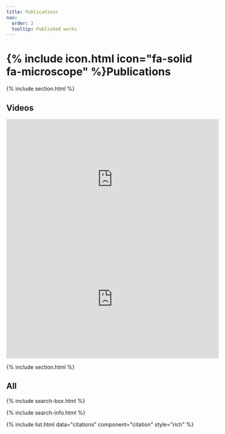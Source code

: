 ```yaml
---
title: Publications
nav:
  order: 2
  tooltip: Published works
---
```


# {% include icon.html icon="fa-solid fa-microscope" %}Publications

<!-- TODO: Add content here. -->

{% include section.html %}

## Videos

<!-- Add video. -->
<iframe width="560" height="315" src="https://www.youtube.com/embed/Q0nq1vHeinM?si=qCn-JtP2m65mRTAE" title="YouTube video player" frameborder="0" allow="accelerometer; autoplay; clipboard-write; encrypted-media; gyroscope; picture-in-picture; web-share" referrerpolicy="strict-origin-when-cross-origin" allowfullscreen></iframe>

<iframe width="560" height="315" src="https://www.youtube.com/embed/m2Lm8RY2uYI?si=zngdOnxZlOHG4s0V" title="YouTube video player" frameborder="0" allow="accelerometer; autoplay; clipboard-write; encrypted-media; gyroscope; picture-in-picture; web-share" referrerpolicy="strict-origin-when-cross-origin" allowfullscreen></iframe>


<!-- {% include section.html %}

## Highlighted

{% include citation.html lookup="GNSS NLOS Exclusion Based on Dynamic Object Detection Using LiDAR Point Cloud" style="rich" %}

{% include citation.html lookup="Tightly Coupled GNSS/INS Integration via Factor Graph and Aided by Fish-Eye
    Camera" style="rich" %}

{% include citation.html lookup="Factor graph optimization for GNSS/INS integration: A comparison with the
    extended Kalman filter" style="rich" %}

{% include citation.html lookup="UrbanLoco: A Full Sensor Suite Dataset for Mapping and Localization in Urban
    Scenes" style="rich" %}

{% include citation.html lookup="Towards Robust GNSS Positioning and Real-time Kinematic Using Factor Graph
    Optimization" style="rich" %}

{% include citation.html lookup="Performance Analysis of NDT-based Graph SLAM for Autonomous Vehicle in Diverse
    Typical Driving Scenarios of Hong Kong" style="rich" %}

{% include citation.html lookup="Correcting NLOS by 3D LiDAR and building height to improve GNSS single point
    positioning" style="rich" %}

{% include citation.html lookup="3D LiDAR Aided GNSS NLOS Mitigation in Urban Canyons" style="rich" %} -->

{% include section.html %}

## All

{% include search-box.html %}

{% include search-info.html %}

{% include list.html data="citations" component="citation" style="rich" %}
